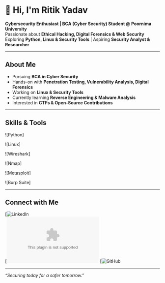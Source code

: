 # 👋 Hi, I'm Ritik Yadav  

 **Cybersecurity Enthusiast | BCA (Cyber Security) Student @ Poornima University**  
 Passionate about **Ethical Hacking, Digital Forensics & Web Security**  
 Exploring **Python, Linux & Security Tools** |  Aspiring **Security Analyst & Researcher**  

---

##  About Me  
- Pursuing **BCA in Cyber Security**  
-  Hands-on with **Penetration Testing, Vulnerability Analysis, Digital Forensics**  
-  Working on **Linux & Security Tools**  
-  Currently learning **Reverse Engineering & Malware Analysis**  
-  Interested in **CTFs & Open-Source Contributions**  

---

##  Skills & Tools  

![Python]

![Linux]

![Wireshark]

![Nmap]

![Metasploit] 

![Burp Suite]

---



##  Connect with Me  

[![LinkedIn](https://linkedin.com/in/https://www.linkedin.com/in/ritik-yadav-345788343?utm_source=share&utm_campaign=share_via&utm_content=profile&utm_medium=ios_app)  
[![Email]( Ritikrao4659@gmail.com )
[![GitHub](https://github.com/Ritikyadav )  

---

 *“Securing today for a safer tomorrow.”*  
